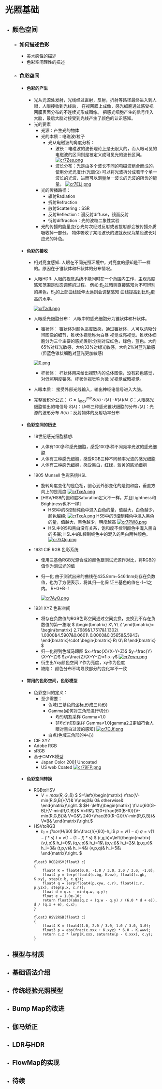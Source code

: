 # 光照基础
+ ## 颜色空间
  + ### 如何描述色彩
    + 美术感性的描述
    + 色彩空间理性的描述
  + ### 色彩空间
    + #### 色彩的产生
        + 光从光源处发射，光线经过直射，反射，折射等路径最终进入到人眼，人眼接收到光线后，
        在视网膜上成像，感光细胞通过感受视网膜表面分布的不连续光形成图像。
        把感光细胞产生的信号传入大脑，最后大脑对接受到光线产生了颜色的认识感知。
        + 光的要素
            + 光源：产生光的物体
            + 光的本质：电磁波/粒子
              + 光从电磁波的角度分析：
                + 波长：电磁波的波长理论上是无限大的，而人眼可见的电磁波的区间则是被定义成可见光的波长区间。
                [![cr7Zes.png](https://z3.ax1x.com/2021/04/13/cr7Zes.png)](https://imgtu.com/i/cr7Zes)
                + 波长分布：光是由多个波长不同的电磁波组合而成的，使用分光光度计(光谱仪)
                可以将光波拆分成若干个单一波长的光波，进而可以测量单一波长的光波的所含的能
                量。
                [![cr7ELj.png](https://z3.ax1x.com/2021/04/13/cr7ELj.png)](https://imgtu.com/i/cr7ELj)
            + 光的传播路径：
                + 辐射Radiation
                + 折射Refraction
                + 散射Scattering：SSR
                + 反射Reflection：漫反射diffuse，镜面反射
                + 衍射diffraction：光的波粒二象性实验
            + 光的传播的能量变化:光每次经过反射或者投射都会被传播介质吸收掉一部分。
            物体吸收了某段波长的波就表现为某段波长对应光的补色。
    + #### 色彩的接收
        + 相对亮度感知:
            人眼在不同光照环境中，对亮度的感知是不一样的。原因在于锥状体和杆状体的分布情况。
        + 人眼HDR:
            人眼的视觉系统不能同时在一个范围内工作，主观亮度感知范围是动态调整的过程。
            例如:$B_b$过暗则直接感知为不可辨别的黑色，$B_a$的上部曲线延伸太远则会调整感知
            曲线提高到比$B_a$更高的水平。

            [![crTzdI.png](https://z3.ax1x.com/2021/04/13/crTzdI.png)](https://imgtu.com/i/crTzdI)

        + 人眼感光细胞分布：
        人眼中的感光细胞分为锥状体和杆状体。
            + 锥状体：
            锥状体对颜色高度敏感，通过锥状体，人可以清晰分辨图像的细节，锥状体视觉称为白昼
            视觉或亮视觉。锥状体细胞分为三个主要的感光类别:分别对应红色，绿色，蓝色。大约
            65%对红光敏感，大约33%对绿光敏感，大约2%对蓝光敏感(但蓝色锥状细胞对蓝光更加敏感)

            [![0.png](https://z3.ax1x.com/2021/04/13/cr7Sot.png)](https://imgtu.com/i/cr7Sot)

            + 杆状体：
            杆状体用来给出视野内的总体图像，没有彩色感觉，对低照明度铭感，杆状体视觉称为微
            光视觉或暗视觉。
        + 人眼本质：
            接受外部光线输入，输出神经电信号进入大脑。
        + 完整微积分公式：
        $C=\int_{max}^{min}S(\lambda ) \cdot I(\lambda ) \cdot R(\lambda )d\lambda$
        $C$：人眼感光细胞输出的电信号
        $S(\lambda)$：LMS三种感光锥状细胞的分布
        $I(\lambda)$：光源的波形分布
        $R(\lambda)$：反射物体的反射功率分布
    + #### 色彩空间的历史
        + 18世纪感光细胞猜想:
            + 人体有100多种感光细胞，感受100多种不同频率光波的感光细胞
            + 人体有三种感光细胞，感受RGB三种不同频率光波的感光细胞
            + 人体有三种感光细胞，感受黑白，红绿，蓝黄的感光细胞
        + 1905 Munsell 色彩系统HSL 
            + 旋转角度变化的是色相，圆心到外部变化的是饱和度，垂直方向上的是亮度
            [![crTxeA.png](https://z3.ax1x.com/2021/04/13/crTxeA.png)](https://imgtu.com/i/crTxeA)
            + [HSV/HSB的饱和度Saturation定义不一样，并且Lightness和Brightness也不一样]
              + HSB中的S控制纯色中混入白色的量，值越大，白色越少，颜色越纯;
            [![crTxeA.png](https://z3.ax1x.com/2021/04/13/crTxeA.png)](https://imgtu.com/i/crTxeA)
            HSB中的B控制纯色中混入黑色的量，值越大，黑色越少，明度越高
            [![cr7PW8.png](https://z3.ax1x.com/2021/04/13/cr7PW8.png)](https://imgtu.com/i/cr7PW8)
              + HSL中的S和黑白没有关系，饱和度不控制颜色中混入黑白的多寡;
            HSL中的L控制纯色中的混入的黑白两种颜色。
            [![cr7kQg.png](https://z3.ax1x.com/2021/04/13/cr7kQg.png)](https://imgtu.com/i/cr7kQg)
        + 1931 CIE RGB 色彩系统
          + 使用三基色RGB光源合成的颜色跟测试光源作对比，将RGB的值作为测试光的值
          + 归一化
            由于测试出来的曲线在435.8nm~546.1nm处存在负数值，也为了方便表示，将其归一化保
            证三基色的值在-1~1之内。
            R+G+B=1

            [![cr7AyQ.png](https://z3.ax1x.com/2021/04/13/cr7AyQ.png)](https://imgtu.com/i/cr7AyQ)
            
        + 1931 XYZ 色彩空间
          + 将存在负数值的RGB色彩空间通过空间变换，变换到不存在负数值的第一象限
        $
          \begin{bmatrix}
          X\\
          Y\\
          Z
          \end{bmatrix}=
          \begin{bmatrix}
          2.7689&1.7517&1.1302\\
          1.0000&4.5907&0.0601\\
          0.0000&0.0565&5.5943\\
          \end{bmatrix}\cdot
          \begin{bmatrix}
          R\\
          G\\
          B
          \end{bmatrix}
        $
          + 归一化得到色域马蹄图
         $x=\frac{X}{X+Y+Z}$
         $y=\frac{Y}{X+Y+Z}$
         $z=\frac{Z}{X+Y+Z}=1-x-y$
         [![cr7ewn.png](https://z3.ax1x.com/2021/04/13/cr7ewn.png)](https://imgtu.com/i/cr7ewn)
          + 衍生出Yxy颜色空间
          Y作为亮度，xy作为色度
          + 缺陷：
          颜色分布不均导致部分的变化率不一致
    + #### 常用的色彩空间，色彩模型
        + 色彩空间的定义：
            + 至少需要：
                + 色域(三基色的坐标,形成三角形)
                + Gamma(如何对三角形进行切分)
                    + 均匀切割采样 Gamma=1.0
                    + 非均匀切割采样 Gamma≠1.0[gamma2.2更加符合人眼对黑白过渡的感知]
                    [![cr7CJf.png](https://z3.ax1x.com/2021/04/13/cr7CJf.png)](https://imgtu.com/i/cr7CJf)
                + 白点(色域三角形的中心)
        + CIE XYZ
        + Adobe RGB
        + sRGB
        + 基于CMYK模型
            + Japan Color 2001 Uncoated
            + US web Coated
            [![cr79FP.png](https://z3.ax1x.com/2021/04/13/cr79FP.png)](https://imgtu.com/i/cr79FP)
    + #### 色彩空间转换
        + RGBtoHSV
            + $V=max(R,G,B)$
            $
            S=\left\{\begin{matrix}
                    \frac{V-min(R,G,B)}{V}&   V\neq0&\\ 
                                         0&  otherwise& 
                    \end{matrix}\right.
            $
            $H=\left\{\begin{matrix}
                    \frac{60(G-B)}{V-min(R,G,B)}&   V=R&\\ 
                120+\frac{60(B-R)}{V-min(R,G,B)}&   V=G&\\
                240+\frac{60(R-G)}{V-min(R,G,B)}&   V=B&
                    \end{matrix}\right.$
        + HSVtoRGB 
            + $h_i=floor(H/60)$
              $f=\frac{h}{60}-h_i$
              $p=v(1-s)$
              $q=v(1-f*s)$
              $t=v(1-(1-f)*s)$
              $
                (r,g,b)=\left\{\begin{matrix}
                    (v,t,p)&   h_i=0&\\ 
                    (q,v,p)&   h_i=1&\\ 
                    (p,v,t)&   h_i=2&\\ 
                    (p,q,v)&   h_i=3&\\ 
                    (t,p,v)&   h_i=4&\\ 
                    (v,p,q)&   h_i=5&\\ 
                    \end{matrix}\right.
              $
            ``` hlsl
            float3 RGB2HSV(float3 c)
            {
                float4 K = float4(0.0, -1.0 / 3.0, 2.0 / 3.0, -1.0);
                float4 p = lerp(float4(c.bg, K.wz), float4(c.gb, K.xy), step(c.b, c.g));
                float4 q = lerp(float4(p.xyw, c.r), float4(c.r, p.yzx), step(p.x, c.r));
                float d = q.x - min(q.w, q.y);
                float e = 1.0e-10;
                return float3(abs(q.z + (q.w - q.y) / (6.0 * d + e)), d / (q.x + e), q.x);
            }

            float3 HSV2RGB(float3 c)
            {
                float4 K = float4(1.0, 2.0 / 3.0, 1.0 / 3.0, 3.0);
                float3 p = abs(frac(c.xxx + K.xyz) * 6.0 - K.www);
                return c.z * lerp(K.xxx, saturate(p - K.xxx), c.y);
            }    
            ```
+ ## 模型与材质
+ ## 基础语法介绍
+ ## 传统经验光照模型
+ ## Bump Map的改进
+ ## 伽马矫正
+ ## LDR与HDR
+ ## FlowMap的实现
+ ## 待续